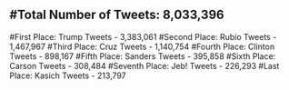 #Total Number of Tweets: 8,033,396 
---
#First Place: Trump Tweets - 3,383,061
#Second Place: Rubio Tweets - 1,467,967
#Third Place: Cruz Tweets - 1,140,754
#Fourth Place: Clinton Tweets - 898,167
#Fifth Place: Sanders Tweets - 395,858
#Sixth Place: Carson Tweets - 308,484
#Seventh Place: Jeb! Tweets - 226,293
#Last Place: Kasich Tweets - 213,797
